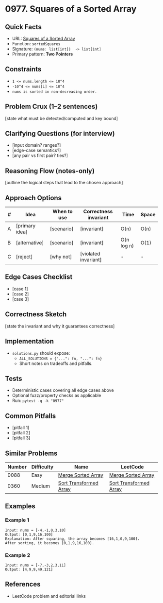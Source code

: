 # 0977. Squares of a Sorted Array

## Quick Facts

- URL: [Squares of a Sorted Array](https://leetcode.com/problems/squares-of-a-sorted-array/)
- Function: `sortedSquares`
- Signature: `(nums: list[int])  -> list[int]`
- Primary pattern: **Two Pointers**

## Constraints

- `1 <= nums.length <= 10^4`
- `-10^4 <= nums[i] <= 10^4`
- `nums is sorted in non-decreasing order.`

## Problem Crux (1–2 sentences)

[state what must be detected/computed and key bound]

## Clarifying Questions (for interview)

- [input domain? ranges?]
- [edge-case semantics?]
- [any pair vs first pair? ties?]

## Reasoning Flow (notes-only)

[outline the logical steps that lead to the chosen approach]

## Approach Options

| #   | Idea           | When to use | Correctness invariant | Time       | Space |
| --- | -------------- | ----------- | --------------------- | ---------- | ----- |
| A   | [primary idea] | [scenario]  | [invariant]           | O(n)       | O(n)  |
| B   | [alternative]  | [scenario]  | [invariant]           | O(n log n) | O(1)  |
| C   | [reject]       | [why not]   | [violated invariant]  | -          | -     |

## Edge Cases Checklist

- [case 1]
- [case 2]
- [case 3]

## Correctness Sketch

[state the invariant and why it guarantees correctness]

## Implementation

- `solutions.py` should expose:
    - `ALL_SOLUTIONS = {"...": fn, "...": fn}`
    - Short notes on tradeoffs and pitfalls.

## Tests

- Deterministic cases covering all edge cases above
- Optional fuzz/property checks as applicable
- Run: `pytest -q -k "0977"`

## Common Pitfalls

- [pitfall 1]
- [pitfall 2]
- [pitfall 3]

## Similar Problems

| Number | Difficulty | Name                                                               | LeetCode                                                                        |
| ------ | ---------- | ------------------------------------------------------------------ | ------------------------------------------------------------------------------- |
| 0088   | Easy       | [Merge Sorted Array](../0088-merge-sorted-array/readme.md)         | [Merge Sorted Array](https://leetcode.com/problems/merge-sorted-array/)         |
| 0360   | Medium     | [Sort Transformed Array](../0360-sort-transformed-array/readme.md) | [Sort Transformed Array](https://leetcode.com/problems/sort-transformed-array/) |

## Examples

### Example 1

```text
Input: nums = [-4,-1,0,3,10]
Output: [0,1,9,16,100]
Explanation: After squaring, the array becomes [16,1,0,9,100].
After sorting, it becomes [0,1,9,16,100].
```

### Example 2

```text
Input: nums = [-7,-3,2,3,11]
Output: [4,9,9,49,121]
```

## References

- LeetCode problem and editorial links
